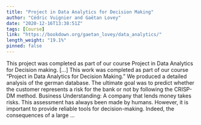 ```yaml
---
title: "Project in Data Analytics for Decision Making"
author: "Cédric Vuignier and Gaëtan Lovey"
date: "2020-12-16T13:38:51Z"
tags: [Course]
link: "https://bookdown.org/gaetan_lovey/data_analytics/"
length_weight: "19.1%"
pinned: false
---
```


This project was completed as part of our course Project in Data Analytics for Decision making. [...] This work was completed as part of our course “Project in Data Analytics for Decision Making.” We produced a detailed analysis of the german database. The ultimate goal was to predict whether the customer represents a risk for the bank or not by following the CRISP-DM method. Business Understanding: A company that lends money takes risks. This assessment has always been made by humans. However, it is important to provide reliable tools for decision-making. Indeed, the consequences of a large ...
